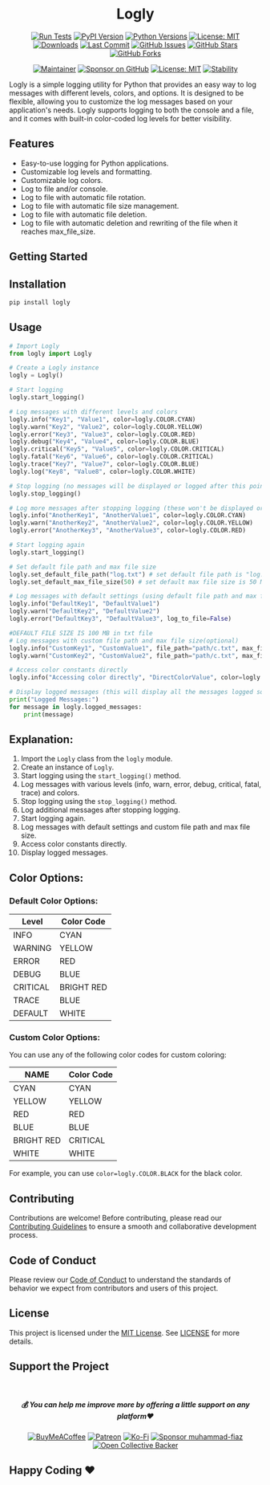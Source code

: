 <div align="center">

# Logly

[![Run Tests](https://github.com/muhammad-fiaz/logly/actions/workflows/python-package.yaml/badge.svg)](https://github.com/muhammad-fiaz/logly/actions/workflows/python-package.yaml)
[![PyPI Version](https://img.shields.io/pypi/v/logly)](https://pypi.org/project/logly/)
[![Python Versions](https://img.shields.io/pypi/pyversions/logly)](https://pypi.org/project/logly/)
[![License: MIT](https://img.shields.io/badge/License-MIT-blue.svg)](https://opensource.org/licenses/MIT)
[![Downloads](https://img.shields.io/pypi/dm/logly)](https://pypi.org/project/logly/)
[![Last Commit](https://img.shields.io/github/last-commit/muhammad-fiaz/logly)](https://github.com/muhammad-fiaz/logly)
[![GitHub Issues](https://img.shields.io/github/issues/muhammad-fiaz/logly)](https://github.com/muhammad-fiaz/logly/issues)
[![GitHub Stars](https://img.shields.io/github/stars/muhammad-fiaz/logly)](https://github.com/muhammad-fiaz/logly/stargazers)
[![GitHub Forks](https://img.shields.io/github/forks/muhammad-fiaz/logly)](https://github.com/muhammad-fiaz/logly/network)

[![Maintainer](https://img.shields.io/badge/Maintainer-muhammad--fiaz-blue)](https://github.com/muhammad-fiaz)
[![Sponsor on GitHub](https://img.shields.io/badge/Sponsor%20on%20GitHub-Become%20a%20Sponsor-blue)](https://github.com/sponsors/muhammad-fiaz)
[![License: MIT](https://img.shields.io/badge/License-MIT-blue.svg)](https://opensource.org/licenses/MIT)
[![Stability](https://img.shields.io/badge/Stability-Stable-green)](https://github.com/muhammad-fiaz/logly)

</div>


Logly is a simple logging utility for Python that provides an easy way to log messages with different levels, colors, and options. It is designed to be flexible, allowing you to customize the log messages based on your application's needs. Logly supports logging to both the console and a file, and it comes with built-in color-coded log levels for better visibility.

## Features

- Easy-to-use logging for Python applications.
- Customizable log levels and formatting.
- Customizable log colors.
- Log to file and/or console.
- Log to file with automatic file rotation.
- Log to file with automatic file size management.
- Log to file with automatic file deletion.
- Log to file with automatic deletion and rewriting of the file when it reaches max_file_size.

## Getting Started

## Installation

```bash
pip install logly
```

## Usage

```python
# Import Logly
from logly import Logly

# Create a Logly instance
logly = Logly()

# Start logging
logly.start_logging()

# Log messages with different levels and colors
logly.info("Key1", "Value1", color=logly.COLOR.CYAN)
logly.warn("Key2", "Value2", color=logly.COLOR.YELLOW)
logly.error("Key3", "Value3", color=logly.COLOR.RED)
logly.debug("Key4", "Value4", color=logly.COLOR.BLUE)
logly.critical("Key5", "Value5", color=logly.COLOR.CRITICAL)
logly.fatal("Key6", "Value6", color=logly.COLOR.CRITICAL)
logly.trace("Key7", "Value7", color=logly.COLOR.BLUE)
logly.log("Key8", "Value8", color=logly.COLOR.WHITE)

# Stop logging (no messages will be displayed or logged after this point)
logly.stop_logging()

# Log more messages after stopping logging (these won't be displayed or logged)
logly.info("AnotherKey1", "AnotherValue1", color=logly.COLOR.CYAN)
logly.warn("AnotherKey2", "AnotherValue2", color=logly.COLOR.YELLOW)
logly.error("AnotherKey3", "AnotherValue3", color=logly.COLOR.RED)

# Start logging again
logly.start_logging()

# Set default file path and max file size
logly.set_default_file_path("log.txt") # set default file path is "log.txt" if you want to set the file path where you want to save the log file.
logly.set_default_max_file_size(50) # set default max file size is 50 MB

# Log messages with default settings (using default file path and max file size)
logly.info("DefaultKey1", "DefaultValue1")
logly.warn("DefaultKey2", "DefaultValue2")
logly.error("DefaultKey3", "DefaultValue3", log_to_file=False)

#DEFAULT FILE SIZE IS 100 MB in txt file
# Log messages with custom file path and max file size(optional)
logly.info("CustomKey1", "CustomValue1", file_path="path/c.txt", max_file_size=25) # max_file_size is in MB and create a new file when the file size reaches max_file_size
logly.warn("CustomKey2", "CustomValue2", file_path="path/c.txt", max_file_size=25,auto=True) # auto=True will automatically delete the file data when it reaches max_file_size

# Access color constants directly
logly.info("Accessing color directly", "DirectColorValue", color=logly.COLOR.RED)

# Display logged messages (this will display all the messages logged so far)
print("Logged Messages:")
for message in logly.logged_messages:
    print(message)

```
## Explanation:

1. Import the `Logly` class from the `logly` module.
2. Create an instance of `Logly`.
3. Start logging using the `start_logging()` method.
4. Log messages with various levels (info, warn, error, debug, critical, fatal, trace) and colors.
5. Stop logging using the `stop_logging()` method.
6. Log additional messages after stopping logging.
7. Start logging again.
8. Log messages with default settings and custom file path and max file size.
9. Access color constants directly.
10. Display logged messages.

## Color Options:

### Default Color Options:

| Level    | Color Code      |
| -------- | --------------- |
| INFO     | CYAN            |
| WARNING  | YELLOW          |
| ERROR    | RED             |
| DEBUG    | BLUE            |
| CRITICAL | BRIGHT RED      |
| TRACE    | BLUE            |
| DEFAULT  | WHITE           |

### Custom Color Options:

You can use any of the following color codes for custom coloring:

| NAME     | Color Code      |
|----------| --------------- |
| CYAN      | CYAN            |
| YELLOW   | YELLOW          |
|  RED       | RED             |
|  BLUE      | BLUE            |
| BRIGHT RED | CRITICAL     |
|WHITE   | WHITE           |

For example, you can use `color=logly.COLOR.BLACK` for the black color.

## Contributing
Contributions are welcome! Before contributing, please read our [Contributing Guidelines](CONTRIBUTING.md) to ensure a smooth and collaborative development process.

## Code of Conduct

Please review our [Code of Conduct](CODE_OF_CONDUCT.md) to understand the standards of behavior we expect from contributors and users of this project.

## License
This project is licensed under the [MIT License](). See [LICENSE](LICENSE) for more details.

## Support the Project
<br>
<div align="center">

<h5> <strong> 💰 You can help me improve more by offering a little support on any platform❤️</strong></h5>

[![BuyMeACoffee](https://img.shields.io/badge/Buy%20Me%20a%20Coffee-ffdd00?style=for-the-badge&logo=buy-me-a-coffee&logoColor=black)](https://buymeacoffee.com/muhammadfiaz) [![Patreon](https://img.shields.io/badge/Patreon-F96854?style=for-the-badge&logo=patreon&logoColor=white)](https://patreon.com/muhammadfiaz) [![Ko-Fi](https://img.shields.io/badge/Ko--fi-F16061?style=for-the-badge&logo=ko-fi&logoColor=white)](https://ko-fi.com/muhammadfiaz)
[![Sponsor muhammad-fiaz](https://img.shields.io/badge/Sponsor-%231EAEDB.svg?&style=for-the-badge&logo=GitHub-Sponsors&logoColor=white)](https://github.com/sponsors/muhammad-fiaz)
[![Open Collective Backer](https://img.shields.io/badge/Open%20Collective-Backer-%238CC84B?style=for-the-badge&logo=open-collective&logoColor=white)](https://opencollective.com/muhammadfiaz)
</div>



## Happy Coding ❤️
